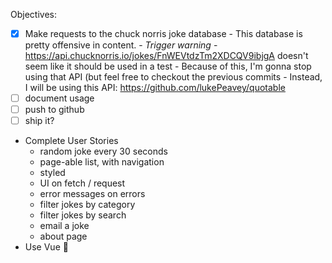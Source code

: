 Objectives:
- [x] Make requests to the chuck norris joke database
      - This database is pretty offensive in content.
      - *Trigger warning* - https://api.chucknorris.io/jokes/FnWEVtdzTm2XDCQV9ibjgA doesn't seem like it should be used in a test
      - Because of this, I'm gonna stop using that API (but feel free to checkout the previous commits
      - Instead, I will be using this API: https://github.com/lukePeavey/quotable 
- [ ] document usage
- [ ] push to github
- [ ] ship it?
- Complete User Stories
  + random joke every 30 seconds
  + page-able list, with navigation
  + styled
  + UI on fetch / request
  + error messages on errors
  + filter jokes by category
  + filter jokes by search
  + email a joke
  + about page
- Use Vue 🤮
